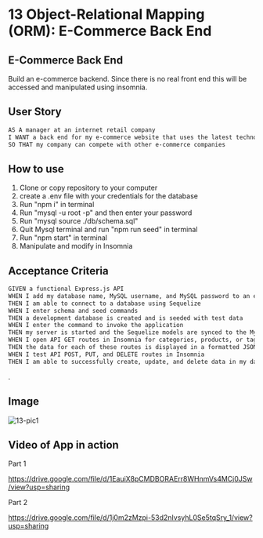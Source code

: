 # 13 Object-Relational Mapping (ORM): E-Commerce Back End

## E-Commerce Back End

Build an e-commerce backend. Since there is no real front end this will be accessed and manipulated using insomnia.

## User Story

```md
AS A manager at an internet retail company
I WANT a back end for my e-commerce website that uses the latest technologies
SO THAT my company can compete with other e-commerce companies
```
## How to use

1) Clone or copy repository to your computer
2) create a .env file with your credentials for the database
3) Run "npm i" in terminal
4) Run "mysql -u root -p" and then enter your password
5) Run "mysql source ./db/schema.sql"
6) Quit Mysql terminal and run "npm run seed" in terminal
7) Run "npm start" in terminal
8) Manipulate and modify in Insomnia



## Acceptance Criteria

```md
GIVEN a functional Express.js API
WHEN I add my database name, MySQL username, and MySQL password to an environment variable file
THEN I am able to connect to a database using Sequelize
WHEN I enter schema and seed commands
THEN a development database is created and is seeded with test data
WHEN I enter the command to invoke the application
THEN my server is started and the Sequelize models are synced to the MySQL database
WHEN I open API GET routes in Insomnia for categories, products, or tags
THEN the data for each of these routes is displayed in a formatted JSON
WHEN I test API POST, PUT, and DELETE routes in Insomnia
THEN I am able to successfully create, update, and delete data in my database
```
.
## Image
![13-pic1](https://user-images.githubusercontent.com/46965040/180901701-e09bad40-7eb0-4759-8b63-1046967be648.png)

## Video of App in action

Part 1

https://drive.google.com/file/d/1EauiX8pCMDBORAErr8WHnmVs4MCj0JSw/view?usp=sharing

Part 2

https://drive.google.com/file/d/1j0m2zMzpi-53d2nIvsyhL0Se5tqSry_1/view?usp=sharing
